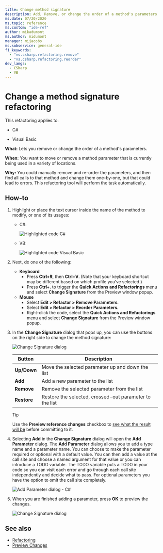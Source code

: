 ```yaml
---
title: Change method signature
description: Add, Remove, or change the order of a method's parameters. Right-click the method, select Quick Actions and Refactorings, and select Change Signature.
ms.date: 07/20/2020
ms.topic: reference
ms.custom: "ide-ref"
author: mikadumont
ms.author: midumont
manager: mijacobs
ms.subservice: general-ide
f1_keywords:
  - "vs.csharp.refactoring.remove"
  - "vs.csharp.refactoring.reorder"
dev_langs:
  - CSharp
  - VB
---
```

# Change a method signature refactoring

This refactoring applies to:

- C#

- Visual Basic

**What:** Lets you remove or change the order of a method's parameters.

**When:** You want to move or remove a method parameter that is currently being used in a variety of locations.

**Why:** You could manually remove and re-order the parameters, and then find all calls to that method and change them one-by-one, but that could lead to errors.  This refactoring tool will perform the task automatically.

## How-to

1. Highlight or place the text cursor inside the name of the method to modify, or one of its usages:

   - C#:

       ![Highlighted code C#](media/changesignature-highlight-cs.png)

   - VB:

       ![Highlighted code Visual Basic](media/changesignature-highlight-vb.png)

2. Next, do one of the following:

   - **Keyboard**
      - Press **Ctrl+R**, then **Ctrl+V**.  (Note that your keyboard shortcut may be different based on which profile you've selected.)
      - Press **Ctrl**+**.** to trigger the **Quick Actions and Refactorings** menu and select **Change Signature** from the Preview window popup.
   - **Mouse**
      - Select **Edit > Refactor > Remove Parameters**.
      - Select **Edit > Refactor > Reorder Parameters**.
      - Right-click the code, select the **Quick Actions and Refactorings** menu and select **Change Signature** from the Preview window popup.

3. In the **Change Signature** dialog that pops up, you can use the buttons on the right side to change the method signature:

   ![Change Signature dialog](media/change-signature.png)

   | Button | Description
   | ------ | ---
   | **Up/Down** | Move the selected parameter up and down the list
   | **Add** | Add a new parameter to the list
   | **Remove** | Remove the selected parameter from the list
   | **Restore** | Restore the selected, crossed-out parameter to the list

   > [!TIP]
   > Use the **Preview reference changes** checkbox to [see what the result will be](../../ide/preview-changes.md) before committing to it.

4. Selecting **Add** in the **Change Signature** dialog will open the **Add Parameter** dialog. The **Add Parameter** dialog allows you to add a type name and a parameter name. You can choose to make the parameter required or optional with a default value. You can then add a value at the call site and choose a named argument for that value or you can introduce a TODO variable. The TODO variable puts a TODO in your code so you can visit each error and go through each call site independently and decide what to pass. For optional parameters you have the option to omit the call site completely.

    ![Add Parameter dialog - C#](media/add-parameter-dialog.png)

5. When you are finished adding a parameter, press **OK** to preview the changes.

    ![Change Signature dialog](media/change-signature.png)

## See also

- [Refactoring](../refactoring-in-visual-studio.md)
- [Preview Changes](../../ide/preview-changes.md)